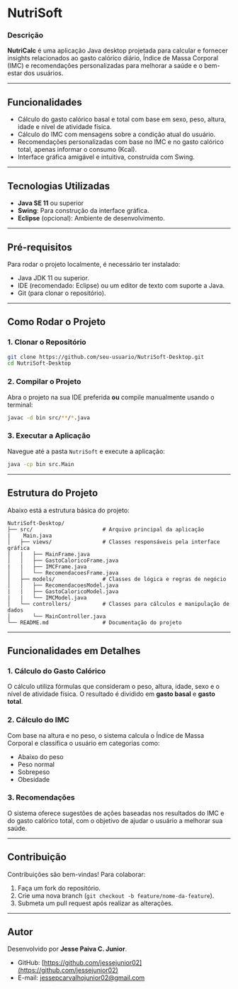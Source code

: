 # **NutriSoft**

### **Descrição**
**NutriCalc** é uma aplicação Java desktop projetada para calcular e fornecer insights relacionados ao gasto calórico diário, Índice de Massa Corporal (IMC) e recomendações personalizadas para melhorar a saúde e o bem-estar dos usuários.

---

## **Funcionalidades**
- Cálculo do gasto calórico basal e total com base em sexo, peso, altura, idade e nível de atividade física.
- Cálculo do IMC com mensagens sobre a condição atual do usuário.
- Recomendações personalizadas com base no IMC e no gasto calórico total, apenas informar o consumo (Kcal).
- Interface gráfica amigável e intuitiva, construída com Swing.

---

## **Tecnologias Utilizadas**
- **Java SE 11** ou superior
- **Swing**: Para construção da interface gráfica.
- **Eclipse** (opcional): Ambiente de desenvolvimento.

---

## **Pré-requisitos**
Para rodar o projeto localmente, é necessário ter instalado:
- Java JDK 11 ou superior.
- IDE (recomendado: Eclipse) ou um editor de texto com suporte a Java.
- Git (para clonar o repositório).

---

## **Como Rodar o Projeto**

### **1. Clonar o Repositório**
```bash
git clone https://github.com/seu-usuario/NutriSoft-Desktop.git
cd NutriSoft-Desktop
```

### **2. Compilar o Projeto**
Abra o projeto na sua IDE preferida **ou** compile manualmente usando o terminal:
```bash
javac -d bin src/**/*.java
```

### **3. Executar a Aplicação**
Navegue até a pasta `NutriSoft` e execute a aplicação:
```bash
java -cp bin src.Main
```

---

## **Estrutura do Projeto**
Abaixo está a estrutura básica do projeto:

```
NutriSoft-Desktop/
├── src/                      # Arquivo principal da aplicação
|    Main.java
│   ├── views/                # Classes responsáveis pela interface gráfica
|   |   ├── MainFrame.java
│   │   ├── GastoCaloricoFrame.java
|   |   ├── IMCFrame.java
│   │   └── RecomendacoesFrame.java
│   ├── models/               # Classes de lógica e regras de negócio
│   │   ├── RecomendacoesModel.java
|   |   ├── GastoCaloricoModel.java
|   |   └── IMCModel.java
│   └── controllers/          # Classes para cálculos e manipulação de dados
│       └── MainController.java
└── README.md                 # Documentação do projeto
```

---

## **Funcionalidades em Detalhes**

### **1. Cálculo do Gasto Calórico**
O cálculo utiliza fórmulas que consideram o peso, altura, idade, sexo e o nível de atividade física. O resultado é dividido em **gasto basal** e **gasto total**.

### **2. Cálculo do IMC**
Com base na altura e no peso, o sistema calcula o Índice de Massa Corporal e classifica o usuário em categorias como:
- Abaixo do peso
- Peso normal
- Sobrepeso
- Obesidade

### **3. Recomendações**
O sistema oferece sugestões de ações baseadas nos resultados do IMC e do gasto calórico total, com o objetivo de ajudar o usuário a melhorar sua saúde.

---

## **Contribuição**
Contribuições são bem-vindas! Para colaborar:
1. Faça um fork do repositório.
2. Crie uma nova branch (`git checkout -b feature/nome-da-feature`).
3. Submeta um pull request após realizar as alterações.

---

## **Autor**
Desenvolvido por **Jesse Paiva C. Junior**.

- GitHub: [https://github.com/jessejunior02](https://github.com/jessejunior02)
- E-mail: [jessepcarvalhojunior02@gmail.com](mailto:jessepcarvalhojunior02@gmail.com)
